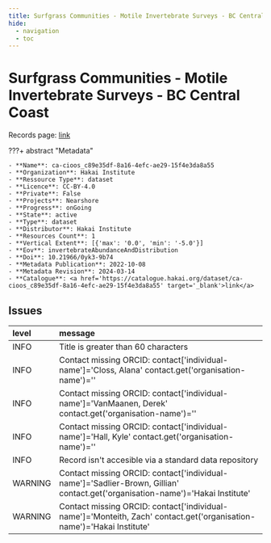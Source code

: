```yaml
---
title: Surfgrass Communities - Motile Invertebrate Surveys - BC Central Coast
hide:
  - navigation
  - toc
---
```


# Surfgrass Communities - Motile Invertebrate Surveys - BC Central Coast

Records page: <a href='https://catalogue.hakai.org/dataset/ca-cioos_c89e35df-8a16-4efc-ae29-15f4e3da8a55' target='_blank'>link</a>

???+ abstract "Metadata"

    - **Name**: ca-cioos_c89e35df-8a16-4efc-ae29-15f4e3da8a55 
    - **Organization**: Hakai Institute 
    - **Ressource Type**: dataset 
    - **Licence**: CC-BY-4.0 
    - **Private**: False 
    - **Projects**: Nearshore 
    - **Progress**: onGoing 
    - **State**: active 
    - **Type**: dataset 
    - **Distributor**: Hakai Institute 
    - **Resources Count**: 1 
    - **Vertical Extent**: [{'max': '0.0', 'min': '-5.0'}] 
    - **Eov**: invertebrateAbundanceAndDistribution 
    - **Doi**: 10.21966/0yk3-9b74 
    - **Metadata Publication**: 2022-10-08 
    - **Metadata Revision**: 2024-03-14 
    - **Catalogue**: <a href='https://catalogue.hakai.org/dataset/ca-cioos_c89e35df-8a16-4efc-ae29-15f4e3da8a55' target='_blank'>link</a> 

<div id='map'></div>




## Issues
| level   | message                                                                                                                       |
|:--------|:------------------------------------------------------------------------------------------------------------------------------|
| INFO    | Title is greater than 60 characters                                                                                           |
| INFO    | Contact missing ORCID: contact['individual-name']='Closs, Alana' contact.get('organisation-name')=''                          |
| INFO    | Contact missing ORCID: contact['individual-name']='VanMaanen, Derek' contact.get('organisation-name')=''                      |
| INFO    | Contact missing ORCID: contact['individual-name']='Hall, Kyle' contact.get('organisation-name')=''                            |
| INFO    | Record isn't accesible via a standard data repository                                                                         |
| WARNING | Contact missing ORCID: contact['individual-name']='Sadlier-Brown, Gillian' contact.get('organisation-name')='Hakai Institute' |
| WARNING | Contact missing ORCID: contact['individual-name']='Monteith, Zach' contact.get('organisation-name')='Hakai Institute'         |


<script>
   document.addEventListener("DOMContentLoaded", function() {
    var map = L.map('map').setView([51.505, -125.09], 5);
    L.tileLayer('https://tile.openstreetmap.org/{z}/{x}/{y}.png', {
        maxZoom: 19,
        attribution: '&copy; <a href="http://www.openstreetmap.org/copyright">OpenStreetMap</a>'
    }).addTo(map);
    var geojsonFeature = {
        "type": "Feature",
        "properties": {
            "name" : "Surfgrass Communities - Motile Invertebrate Surveys - BC Central Coast"
        },
        "geometry": {'type': 'Polygon', 'coordinates': [[[-128.2, 51.63], [-128.1, 51.63], [-128.1, 51.67], [-128.2, 51.67], [-128.2, 51.63]]]}
    }
    L.geoJSON(geojsonFeature).addTo(map);
   })
</script>
